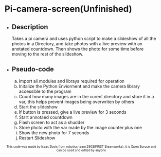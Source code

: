 # Pi-camera-screen(Unfinished)

<ul>
  <li><h2>Description</h2></li>
    <p>Takes a pi camera and uses python script to make a slideshow of all the photos in a Directory, and take photos with a live preview with an anotated countdown. Then shows the photo for some time before moving to the rest of the slideshow.</p>
  <li><h2>Pseudo-code</h2></li>
    <ol type="a">
      <li>Import all modules and librays required for operation</li>
      <li>Initalize the Python Enviorment and make the camera library accessible to the program</li>
      <li>Count how many images are in the curent directory and store it in a var, this helps prevent images being overwriten by others</li>
      <li>Start the slideshow</li>
      <li>If button is pressed, give a live preview for 3 seconds</li>
      <li>Start annotaed countdown</li>
      <li>Flash screen to act as a shudder</li>
      <li>Store photo with the var made by the image counter plus one</li>
      <li>Show the new photo for 7 seconds</li>
      <li>Restart Slideshow</li>
    </ol>
</ul>
<footer style="font-size: 10px"><center>This code was made by Isaac Davis from robotics team 2903(FIRST Steamworks), it is Open Soruce and can be used and edited by anyone</center></footer>
